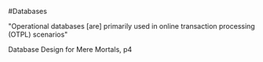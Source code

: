 #Databases 

"Operational databases [are] primarily used in online transaction processing (OTPL) scenarios"

Database Design for Mere Mortals, p4